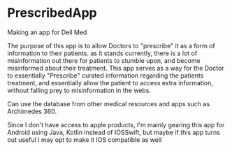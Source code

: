 # PrescribedApp
Making an app for Dell Med

The purpose of this app is to allow Doctors to "prescribe" it as a form of information to their patients. 
as it stands currently, there is a lot of misinformation out there for patients to stumble upon, and become misinformed about their treatment. 
This app serves as a way for the Doctor to essentially "Prescribe" curated information regarding the patients treatment, and essentially allow the patient to access extra information, without falling prey to misinformation in the webs. 

Can use the database from other medical resources and apps such as Archimedes 360. 

Since I don't have access to apple products, I'm mainly gearing this app for Android using Java, Kotlin instead of IOSSwift, but maybe if this app turns out useful I may opt to make it IOS compatible as well
